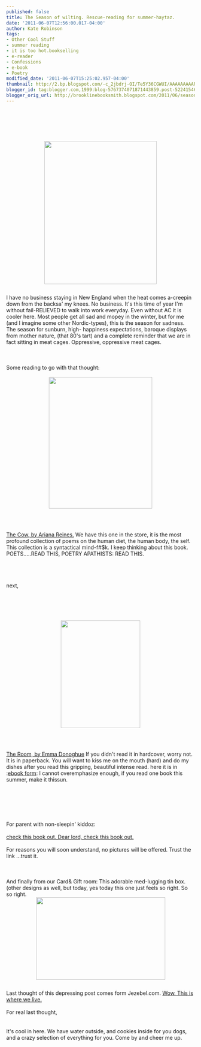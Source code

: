 ```yaml
---
published: false
title: The Season of wilting. Rescue-reading for summer-haytaz.
date: '2011-06-07T12:56:00.017-04:00'
author: Kate Robinson
tags:
- Other Cool Stuff
- summer reading
- it is too hot.bookselling
- e-reader
- Confessions
- e-book
- Poetry
modified_date: '2011-06-07T15:25:02.957-04:00'
thumbnail: http://2.bp.blogspot.com/-c_2jbdrj-OI/Te5Y36CGWUI/AAAAAAAAARc/OLIW0WZyEq0/s72-c/1111111111111111111.jpg
blogger_id: tag:blogger.com,1999:blog-5767374071871443859.post-5224154634656975158
blogger_orig_url: http://brooklinebooksmith.blogspot.com/2011/06/season-of-wilting-rescue-reading-for.html
---
```


<div><br /><div><br /><div><br /><div><br /><div><br /></div><img style="TEXT-ALIGN: center; MARGIN: 0px auto 10px; WIDTH: 300px; DISPLAY: block; HEIGHT: 382px; CURSOR: hand" id="BLOGGER_PHOTO_ID_5615523502871697730" border="0" alt="" src="http://2.bp.blogspot.com/-c_2jbdrj-OI/Te5Y36CGWUI/AAAAAAAAARc/OLIW0WZyEq0/s400/1111111111111111111.jpg" /><br />I have no business staying in New England when the heat comes a-creepin down from the backsa' my knees. No business. It's this time of year I'm without fail-RELIEVED to walk into work everyday. Even without AC it is cooler here. Most people get all sad and mopey in the winter, but for me (and I imagine some other Nordic-types), this is the season for sadness. The season for sunburn, high- happiness expectations, baroque displays from mother nature, (that 80's tart) and a complete reminder that we are in fact sitting in meat cages. Oppressive, oppressive meat cages.<br /><br /><br /><br /><div>Some reading to go with that thought:</div><br /><img style="TEXT-ALIGN: center; MARGIN: 0px auto 10px; WIDTH: 276px; DISPLAY: block; HEIGHT: 351px; CURSOR: hand" id="BLOGGER_PHOTO_ID_5615533948952755026" border="0" alt="" src="http://1.bp.blogspot.com/-Ak0pdSnN7s8/Te5iX8t5u1I/AAAAAAAAASM/IJzPOzncww4/s400/cow.jpg" /><br /><br /><br /><div><a href="http://www.brooklinebooksmith-shop.com/book/9780977106479">The Cow, by Ariana Reines.</a> We have this one in the store, it is the most profound collection of poems on the human diet, the human body, the self. This collection is a syntactical mind-f#$k. I keep thinking about this book. POETS.....READ THIS, POETRY APATHISTS: READ THIS.</div></div><br /><div></div><br /><div></div><br /><div><br />next,<br /><br /><br /></div><br /><div></div><br /><div><br /></div><img style="TEXT-ALIGN: center; MARGIN: 0px auto 10px; WIDTH: 212px; DISPLAY: block; HEIGHT: 287px; CURSOR: hand" id="BLOGGER_PHOTO_ID_5615533732405035826" border="0" alt="" src="http://3.bp.blogspot.com/-e9GGv5wp_vQ/Te5iLWA5wzI/AAAAAAAAASE/gbcJL5a-sFE/s400/room.jpg" /><br /><br /><br /><div><a href="http://www.brooklinebooksmith-shop.com/book/9780316098328">The Room, by Emma Donoghue</a> If you didn't read it in hardcover, worry not. It is in paperback. You will want to kiss me on the mouth (hard) and do my dishes after you read this gripping, beautiful intense read. here it is in :<a href="http://www.brooklinebooksmith-shop.com/google-ebooks/room-novel">ebook form</a>: I cannot overemphasize enough, if you read one book this summer, make it thissun.</div><br /><br /><br /><div></div><br /><br /><br /><div>For parent with non-sleepin' kiddoz:</div><br /><div><a href="http://www.brooklinebooksmith-shop.com/book/9781617750250">check this book out. Dear lord, check this book out.</a></div><br /><div>For reasons you will soon understand, no pictures will be offered. Trust the link ...trust it.</div><br /><br /><br /><div>And finally from our Card&amp; Gift room: This adorable med-lugging tin box. (other designs as well, but today, yes today this one just feels so right. So so right.</div><img style="TEXT-ALIGN: center; MARGIN: 0px auto 10px; WIDTH: 345px; DISPLAY: block; HEIGHT: 220px; CURSOR: hand" id="BLOGGER_PHOTO_ID_5615558392561740658" border="0" alt="" src="http://3.bp.blogspot.com/-ZIP9FTh5Ebc/Te54mwQbK3I/AAAAAAAAASU/5ORboIkp9UI/s400/pain.bmp" /><br />Last thought of this depressing post comes form Jezebel.com. <a href="http://jezebel.com/5809390/denied-gender-reassignment-inmate-tries-to-castrate-herself">Wow. This is where we live.<br /><br /></a>For real last thought,</div><br /><div></div><br /><div>It's cool in here. We have water outside, and cookies inside for you dogs, and a crazy selection of everything for you. Come by and cheer me up.<br /><br /><br /><br /><div></div><br /><br /><br /><br /><br /><br /><br /><div><br /><br /><br /><br /></div><br /><br /><br /><br /><br /><br /><br /><div></div></div></div></div>